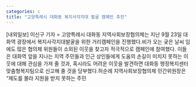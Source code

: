 ```yaml
---
categories: c
title: "고양특례시 대화동 복지사각지대 발굴 캠페인 추진"
---
```

[내외일보] 이신구 기자 = 고양특례시 대화동 지역사회보장협의체는 지난 9월 23일 대화역 광장에서 복지사각지대발굴을 위한 거리캠페인을 진행했다.비가 오는 궂은 날씨 임에도 많은 협의체 위원들이 소외된 이웃을 찾고자 적극적으로 캠페인에 참여했다. 이들은 대화역 앞을 지나는 지역 주민들과 인근 상인들에게 도움의 손길이 미치지 못하는 이웃에 대해 관심을 가져 줄 것과, 혹시라도 어려운 이웃을 발견하면 대화동 행정복지센터 맞춤형복지팀으로 신고해 줄 것을 당부했다.허순례 지역사회보장협의체 민간위원장은 “제도를 몰라 지원을 받지 못하는 주민